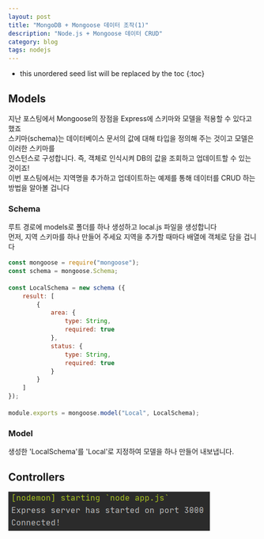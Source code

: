 ```yaml
---
layout: post
title: "MongoDB + Mongoose 데이터 조작(1)"
description: "Node.js + Mongoose 데이터 CRUD"
category: blog
tags: nodejs
---
```



* this unordered seed list will be replaced by the toc
{:toc}

## Models

지난 포스팅에서 Mongoose의 장점을 Express에 스키마와 모델을 적용할 수 있다고 했죠    
스키마(schema)는 데이터베이스 문서의 값에 대해 타입을 정의해 주는 것이고 모델은 이러한 스키마를   
인스턴스로 구성합니다. 즉, 객체로 인식시켜 DB의 값을 조회하고 업데이트할 수 있는 것이죠!    
이번 포스팅에서는 지역명을 추가하고 업데이트하는 예제를 통해 데이터를 CRUD 하는 방법을 알아볼 겁니다     


### Schema
 
루트 경로에 models로 폴더를 하나 생성하고 local.js 파일을 생성합니다  
먼저, 지역 스키마를 하나 만들어 주세요 지역을 추가할 때마다 배열에 객체로 담을 겁니다

```javascript
const mongoose = require("mongoose");
const schema = mongoose.Schema;

const LocalSchema = new schema ({
    result: [
        {
            area: {
                type: String,
                required: true
            },
            status: {
                type: String,
                required: true
            }
        }
    ]
});

module.exports = mongoose.model("Local", LocalSchema);
```

### Model

생성한 'LocalSchema'를 'Local'로 지정하여 모델을 하나 만들어 내보냅니다. 




## Controllers



![Check Console Message](/assets/img/2021-01-08/terminal.png)